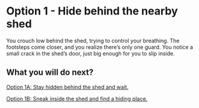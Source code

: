 # Option 1 - Hide behind the nearby shed

You crouch low behind the shed, trying to control your breathing. The footsteps come closer, and you realize there’s only one guard. You notice a small crack in the shed’s door, just big enough for you to slip inside.

## What you will do next? 
[Option 1A: Stay hidden behind the shed and wait.](./option1a.md)

[Option 1B: Sneak inside the shed and find a hiding place.](./option1b.md)
